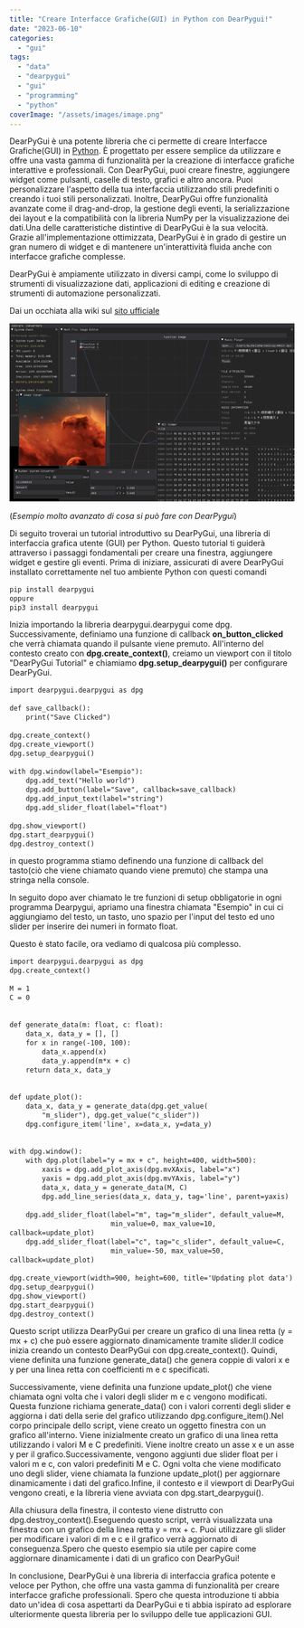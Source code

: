 ```yaml
---
title: "Creare Interfacce Grafiche(GUI) in Python con DearPygui!"
date: "2023-06-10"
categories: 
  - "gui"
tags: 
  - "data"
  - "dearpygui"
  - "gui"
  - "programming"
  - "python"
coverImage: "/assets/images/image.png"
---
```


DearPyGui è una potente libreria che ci permette di creare Interfacce Grafiche(GUI) in [Python](https://avid3855894.altervista.org/strumenti-per-programmare-al-meglio-in-python/). È progettato per essere semplice da utilizzare e offre una vasta gamma di funzionalità per la creazione di interfacce grafiche interattive e professionali. Con DearPyGui, puoi creare finestre, aggiungere widget come pulsanti, caselle di testo, grafici e altro ancora. Puoi personalizzare l'aspetto della tua interfaccia utilizzando stili predefiniti o creando i tuoi stili personalizzati. Inoltre, DearPyGui offre funzionalità avanzate come il drag-and-drop, la gestione degli eventi, la serializzazione dei layout e la compatibilità con la libreria NumPy per la visualizzazione dei dati.Una delle caratteristiche distintive di DearPyGui è la sua velocità. Grazie all'implementazione ottimizzata, DearPyGui è in grado di gestire un gran numero di widget e di mantenere un'interattività fluida anche con interfacce grafiche complesse.

DearPyGui è ampiamente utilizzato in diversi campi, come lo sviluppo di strumenti di visualizzazione dati, applicazioni di editing e creazione di strumenti di automazione personalizzati.

Dai un occhiata alla wiki sul [sito ufficiale](https://github.com/hoffstadt/DearPyGui)

![](/assets/images/image-4-960x600.png)

(_Esempio molto avanzato di cosa si può fare con DearPygui_)



Di seguito troverai un tutorial introduttivo su DearPyGui, una libreria di interfaccia grafica utente (GUI) per Python. Questo tutorial ti guiderà attraverso i passaggi fondamentali per creare una finestra, aggiungere widget e gestire gli eventi. Prima di iniziare, assicurati di avere DearPyGui installato correttamente nel tuo ambiente Python con questi comandi

```
pip install dearpygui
oppure
pip3 install dearpygui
```

Inizia importando la libreria dearpygui.dearpygui come dpg. Successivamente, definiamo una funzione di callback **on\_button\_clicked** che verrà chiamata quando il pulsante viene premuto. All'interno del contesto creato con **dpg.create\_context()**, creiamo un viewport con il titolo "DearPyGui Tutorial" e chiamiamo **dpg.setup\_dearpygui()** per configurare DearPyGui.

```
import dearpygui.dearpygui as dpg

def save_callback():
    print("Save Clicked")

dpg.create_context()
dpg.create_viewport()
dpg.setup_dearpygui()

with dpg.window(label="Esempio"):
    dpg.add_text("Hello world")
    dpg.add_button(label="Save", callback=save_callback)
    dpg.add_input_text(label="string")
    dpg.add_slider_float(label="float")

dpg.show_viewport()
dpg.start_dearpygui()
dpg.destroy_context()
```

in questo programma stiamo definendo una funzione di callback del tasto(ciò che viene chiamato quando viene premuto) che stampa una stringa nella console.

In seguito dopo aver chiamato le tre funzioni di setup obbligatorie in ogni programma Dearpygui, apriamo una finestra chiamata "Esempio" in cui ci aggiungiamo del testo, un tasto, uno spazio per l'input del testo ed uno slider per inserire dei numeri in formato float.

Questo è stato facile, ora vediamo di qualcosa più complesso.

```
import dearpygui.dearpygui as dpg
dpg.create_context()

M = 1
C = 0


def generate_data(m: float, c: float):
    data_x, data_y = [], []
    for x in range(-100, 100):
        data_x.append(x)
        data_y.append(m*x + c)
    return data_x, data_y


def update_plot():
    data_x, data_y = generate_data(dpg.get_value(
        "m_slider"), dpg.get_value("c_slider"))
    dpg.configure_item('line', x=data_x, y=data_y)


with dpg.window():
    with dpg.plot(label="y = mx + c", height=400, width=500):
        xaxis = dpg.add_plot_axis(dpg.mvXAxis, label="x")
        yaxis = dpg.add_plot_axis(dpg.mvYAxis, label="y")
        data_x, data_y = generate_data(M, C)
        dpg.add_line_series(data_x, data_y, tag='line', parent=yaxis)

    dpg.add_slider_float(label="m", tag="m_slider", default_value=M,
                         min_value=0, max_value=10, callback=update_plot)
    dpg.add_slider_float(label="c", tag="c_slider", default_value=C,
                         min_value=-50, max_value=50, callback=update_plot)

dpg.create_viewport(width=900, height=600, title='Updating plot data')
dpg.setup_dearpygui()
dpg.show_viewport()
dpg.start_dearpygui()
dpg.destroy_context()
```

Questo script utilizza DearPyGui per creare un grafico di una linea retta (y = mx + c) che può essere aggiornato dinamicamente tramite slider.Il codice inizia creando un contesto DearPyGui con dpg.create\_context(). Quindi, viene definita una funzione generate\_data() che genera coppie di valori x e y per una linea retta con coefficienti m e c specificati.

Successivamente, viene definita una funzione update\_plot() che viene chiamata ogni volta che i valori degli slider m e c vengono modificati. Questa funzione richiama generate\_data() con i valori correnti degli slider e aggiorna i dati della serie del grafico utilizzando dpg.configure\_item().Nel corpo principale dello script, viene creato un oggetto finestra con un grafico all'interno. Viene inizialmente creato un grafico di una linea retta utilizzando i valori M e C predefiniti. Viene inoltre creato un asse x e un asse y per il grafico.Successivamente, vengono aggiunti due slider float per i valori m e c, con valori predefiniti M e C. Ogni volta che viene modificato uno degli slider, viene chiamata la funzione update\_plot() per aggiornare dinamicamente i dati del grafico.Infine, il contesto e il viewport di DearPyGui vengono creati, e la libreria viene avviata con dpg.start\_dearpygui().

Alla chiusura della finestra, il contesto viene distrutto con dpg.destroy\_context().Eseguendo questo script, verrà visualizzata una finestra con un grafico della linea retta y = mx + c. Puoi utilizzare gli slider per modificare i valori di m e c e il grafico verrà aggiornato di conseguenza.Spero che questo esempio sia utile per capire come aggiornare dinamicamente i dati di un grafico con DearPyGui!

In conclusione, DearPyGui è una libreria di interfaccia grafica potente e veloce per Python, che offre una vasta gamma di funzionalità per creare interfacce grafiche professionali. Spero che questa introduzione ti abbia dato un'idea di cosa aspettarti da DearPyGui e ti abbia ispirato ad esplorare ulteriormente questa libreria per lo sviluppo delle tue applicazioni GUI.
